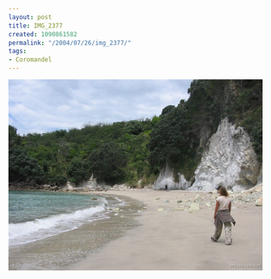 ```yaml
---
layout: post
title: IMG_2377
created: 1090861582
permalink: "/2004/07/26/img_2377/"
tags:
- Coromandel
---
```


<img src="/image/images/img_2377-797.jpg"/>

